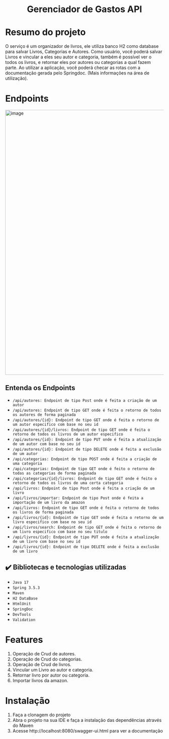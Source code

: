 <h1 align="center"> Gerenciador de Gastos API </h1>

# Resumo do projeto
O serviço é um organizador de livros, ele utiliza banco H2 como database para salvar Livros, Categorias e Autores. Como usuário, você poderá salvar Livros e vincular a eles seu autor e categoria, também é possível ver o todos os livros, e retornar eles por autores ou categorias a qual fazem parte. Ao utilizar a aplicação, você poderá checar as rotas com a documentação gerada pelo Springdoc. (Mais informações na área de utilização).

# Endpoints

<img width="1193" height="842" alt="image" src="https://github.com/user-attachments/assets/5e05f7fa-eadf-4e21-921e-36c097cbfbd0" />


## Entenda os Endpoints
- ``/api/autores: Endpoint de tipo Post onde é feita a criação de um autor``
- ``/api/autores: Endpoint de tipo GET onde é feita o retorno de todos os autores de forma paginada``
- ``/api/autores/{id}: Endpoint de tipo GET onde é feita o retorno de um autor especifico com base no seu id``
- ``/api/autores/{id}/livros: Endpoint de tipo GET onde é feita o retorno de todos os livros de um autor especifico``
- ``/api/autores/{id}: Endpoint de tipo PUT onde é feita a atualização de um autor com base no seu id``
- ``/api/autores/{id}: Endpoint de tipo DELETE onde é feita a exclusão de um autor``
- ``/api/categorias: Endpoint de tipo POST onde é feita a criação de uma categoria``
- ``/api/categorias: Endpoint de tipo GET onde é feito o retorno de todas as categorias de forma paginada``
- ``/api/categorias/{id}/livros: Endpoint de tipo GET onde é feito o retorno de todos os livros de uma certa categoria``
- ``/api/livros: Endpoint de tipo Post onde é feita a criação de um livro``
- ``/api/livros/importar: Endpoint de tipo Post onde é feita a importação de um livro da amazon``
- ``/api/livros: Endpoint de tipo GET onde é feita o retorno de todos os livros de forma paginada``
- ``/api/livros/{id}: Endpoint de tipo GET onde é feita o retorno de um livro especifico com base no seu id``
- ``/api/livros/search: Endpoint de tipo GET onde é feita o retorno de um livro especifico com base no seu titulo``
- ``/api/livros/{id}: Endpoint de tipo PUT onde é feita a atualização de um livro com base no seu id``
- ``/api/livros/{id}: Endpoint de tipo DELETE onde é feita a exclusão de um livro``


## ✔️ Bibliotecas e tecnologias utilizadas

- ``Java 17``
- ``Spring 3.5.3``
- ``Maven``
- ``H2 DataBase``
- ``HtmlUnit``
- ``SpringDoc``
- ``DevTools``
- ``Validation``

# Features 
1. Operação de Crud de autores.
2. Operação de Crud do categorias.
3. Operação de Crud de livros.
4. Vincular um Livro ao autor e categoria.
5. Retornar livro por autor ou categoria.
6. Importar livros da amazon.

# Instalação
1. Faça a clonagem do projeto
2. Abra o projeto na sua IDE e faça a instalação das dependências através do Maven
3. Acesse http://localhost:8080/swagger-ui.html para ver a documentação

